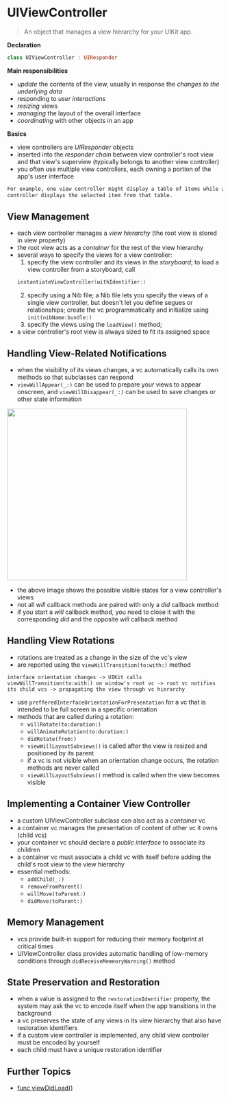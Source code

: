 # UIViewController

> An object that manages a view hierarchy for your UIKit app.

**Declaration**

```swift
class UIViewController : UIResponder
```

**Main responsibilities**
- *update* the contents of the view, usually in response the *changes to the underlying data*
- responding to *user interactions*
- *resizing* views
- *managing* the layout of the overall interface
- *coordinating* with other objects in an app

**Basics**
- view controllers are *UIResponder* objects
- inserted into the *responder chain* between view controller's root view and that view's superview (typically belongs to another view controller)
- you often use multiple view controllers, each owning a portion of the app's user interface
```markdown
For example, one view controller might display a table of items while a different view 
controller displays the selected item from that table.
```

## View Management
- each view controller manages a *view hierarchy* (the root view is stored in view property)
- the root view acts as a *container* for the rest of the view hierarchy
- several ways to specify the views for a view controller: 
  1. specify the view controller and its views in the *storyboard*; to load a view controller from a storyboard, call 
  ```swift
  instantiateViewController(withIdentifier:)
  ```
  2. specify using a Nib file; a Nib file lets you specify the views of a single view controller, but doesn't let you define segues or relationships; create the vc programmatically and initialize using `init(nibName:bundle:)`
  3. specify the views using the `loadView()` method; 
- a view controller's root view is always sized to fit its assigned space

## Handling View-Related Notifications
- when the visibility of its views changes, a vc automatically calls its own methods so that subclasses can respond
- `viewWillAppear(_:)` can be used to prepare your views to appear onscreen, and `viewWillDisappear(_:)` can be used to save changes or other state information

<img src="https://docs-assets.developer.apple.com/published/f06f30fa63/UIViewController_Class_Reference_2x_ddcaa00c-87d8-4c85-961e-ccfb9fa4aac2.png" height="400" width="420">

- the above image shows the possible visible states for a view controller's views
- not all *will* callback methods are paired with only a *did* callback method 
- if you start a *will* callback method, you need to close it with the corresponding *did* and the opposite *will* callback method

## Handling View Rotations
- rotations are treated as a change in the size of the vc's view
- are reported using the ```viewWillTransition(to:with:)``` method

```interface orientation changes -> UIKit calls viewWillTransition(to:with:) on window's root vc -> root vc notifies its child vcs -> propagating the view through vc hierarchy```

- use ```prefferedInterfaceOrientationForPresentation``` for a vc that is intended to be full screen in a specific orientation
- methods that are called during a rotation:
	- `willRotate(to:duration:)`
	- `willAnimateRotation(to:duration:)`
	- `didRotate(from:)`
	- `viewWillLayoutSubviews()` is called after the view is resized and positioned by its parent
	- if a vc is not visible when an orientation change occurs, the rotation methods are never called
	- `viewWillLayoutSubviews()` method is called when the view becomes visible

## Implementing a Container View Controller
- a custom UIViewController subclass can also act as a *container* vc
- a container vc manages the presentation of content of other vc it owns (child vcs)
- your container vc should declare a *public interface* to associate its children
- a container vc must associate a child vc with itself before adding the child's root view to the view hierarchy
- essential methods:
	- `addChild(_:)`
	- `removeFromParent()`
	- `willMove(toParent:)`
	- `didMove(toParent:)`

## Memory Management
- vcs provide built-in support for reducing their memory footprint at critical times
- UIViewController class provides automatic handling of low-memory conditions through `didReceiveMemeoryWarning()` method

## State Preservation and Restoration
- when a value is assigned to the `restorationIdentifier` property, the system may ask the vc to encode itself when the app transitions in the background
- a vc preserves the state of any views in its view hierarchy that also have restoration identifiers
- if a custom view controller is implemented, any child view controller must be encoded by yourself
- each child must have a unique restoration identifier

## Further Topics
- [func viewDidLoad()](../swift/UIViewController/ViewDidLoad.md)
